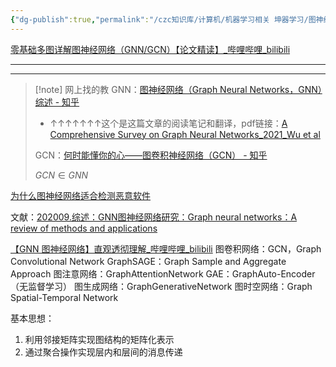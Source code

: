 ```yaml
---
{"dg-publish":true,"permalink":"/czc知识库/计算机/机器学习相关 坤器学习/图神经网络/","dgPassFrontmatter":true,"created":"2024-08-13T15:35:39.721+08:00","updated":"2024-12-08T12:21:39.552+08:00"}
---
```



[零基础多图详解图神经网络（GNN/GCN）【论文精读】\_哔哩哔哩\_bilibili](https://www.bilibili.com/video/BV1iT4y1d7zP)


---
***


>[!note] 网上找的教
GNN：[图神经网络（Graph Neural Networks，GNN）综述 - 知乎](https://zhuanlan.zhihu.com/p/75307407)
> - ↑↑↑↑↑↑↑这个是这篇文章的阅读笔记和翻译，pdf链接：[A Comprehensive Survey on Graph Neural Networks_2021_Wu et al](../../../../Zotero/storage/A%20Comprehensive%20Survey%20on%20Graph%20Neural%20Networks_2021_Wu%20et%20al.pdf)
> 
> GCN：[何时能懂你的心——图卷积神经网络（GCN） - 知乎](https://zhuanlan.zhihu.com/p/71200936)
> 
> $GCN\in GNN$

[为什么图神经网络适合检测恶意软件](为什么图神经网络适合检测恶意软件.md)

文献：[202009.综述：GNN图神经网络研究：Graph neural networks：A review of methods and applications](202009.综述：GNN图神经网络研究：Graph%20neural%20networks：A%20review%20of%20methods%20and%20applications.md)

[【GNN 图神经网络】直观透彻理解\_哔哩哔哩\_bilibili](https://www.bilibili.com/video/BV1nu411e7yb)
图卷积网络：GCN，Graph Convolutional Network
GraphSAGE：Graph Sample and Aggregate Approach
图注意网络：GraphAttentionNetwork
GAE：GraphAuto-Encoder（无监督学习）
图生成网络：GraphGenerativeNetwork
图时空网络：Graph Spatial-Temporal Network

基本思想：
1. 利用邻接矩阵实现图结构的矩阵化表示
2. 通过聚合操作实现层内和层间的消息传递